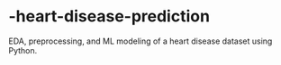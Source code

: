 # -heart-disease-prediction
EDA, preprocessing, and ML modeling of a heart disease dataset using Python.
